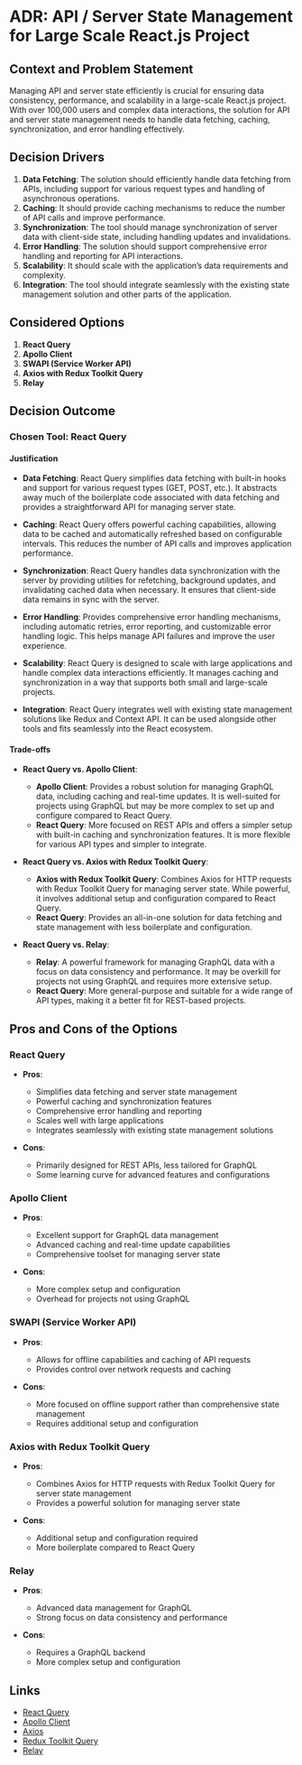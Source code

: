 # ADR: API / Server State Management for Large Scale React.js Project

## Context and Problem Statement

Managing API and server state efficiently is crucial for ensuring data consistency, performance, and scalability in a large-scale React.js project. With over 100,000 users and complex data interactions, the solution for API and server state management needs to handle data fetching, caching, synchronization, and error handling effectively.

## Decision Drivers

1. **Data Fetching**: The solution should efficiently handle data fetching from APIs, including support for various request types and handling of asynchronous operations.
2. **Caching**: It should provide caching mechanisms to reduce the number of API calls and improve performance.
3. **Synchronization**: The tool should manage synchronization of server data with client-side state, including handling updates and invalidations.
4. **Error Handling**: The solution should support comprehensive error handling and reporting for API interactions.
5. **Scalability**: It should scale with the application’s data requirements and complexity.
6. **Integration**: The tool should integrate seamlessly with the existing state management solution and other parts of the application.

## Considered Options

1. **React Query**
2. **Apollo Client**
3. **SWAPI (Service Worker API)**
4. **Axios with Redux Toolkit Query**
5. **Relay**

## Decision Outcome

### Chosen Tool: **React Query**

#### Justification

- **Data Fetching**: React Query simplifies data fetching with built-in hooks and support for various request types (GET, POST, etc.). It abstracts away much of the boilerplate code associated with data fetching and provides a straightforward API for managing server state.

- **Caching**: React Query offers powerful caching capabilities, allowing data to be cached and automatically refreshed based on configurable intervals. This reduces the number of API calls and improves application performance.

- **Synchronization**: React Query handles data synchronization with the server by providing utilities for refetching, background updates, and invalidating cached data when necessary. It ensures that client-side data remains in sync with the server.

- **Error Handling**: Provides comprehensive error handling mechanisms, including automatic retries, error reporting, and customizable error handling logic. This helps manage API failures and improve the user experience.

- **Scalability**: React Query is designed to scale with large applications and handle complex data interactions efficiently. It manages caching and synchronization in a way that supports both small and large-scale projects.

- **Integration**: React Query integrates well with existing state management solutions like Redux and Context API. It can be used alongside other tools and fits seamlessly into the React ecosystem.

#### Trade-offs

- **React Query vs. Apollo Client**:
    - **Apollo Client**: Provides a robust solution for managing GraphQL data, including caching and real-time updates. It is well-suited for projects using GraphQL but may be more complex to set up and configure compared to React Query.
    - **React Query**: More focused on REST APIs and offers a simpler setup with built-in caching and synchronization features. It is more flexible for various API types and simpler to integrate.

- **React Query vs. Axios with Redux Toolkit Query**:
    - **Axios with Redux Toolkit Query**: Combines Axios for HTTP requests with Redux Toolkit Query for managing server state. While powerful, it involves additional setup and configuration compared to React Query.
    - **React Query**: Provides an all-in-one solution for data fetching and state management with less boilerplate and configuration.

- **React Query vs. Relay**:
    - **Relay**: A powerful framework for managing GraphQL data with a focus on data consistency and performance. It may be overkill for projects not using GraphQL and requires more extensive setup.
    - **React Query**: More general-purpose and suitable for a wide range of API types, making it a better fit for REST-based projects.

## Pros and Cons of the Options

### React Query

- **Pros**:
    - Simplifies data fetching and server state management
    - Powerful caching and synchronization features
    - Comprehensive error handling and reporting
    - Scales well with large applications
    - Integrates seamlessly with existing state management solutions

- **Cons**:
    - Primarily designed for REST APIs, less tailored for GraphQL
    - Some learning curve for advanced features and configurations

### Apollo Client

- **Pros**:
    - Excellent support for GraphQL data management
    - Advanced caching and real-time update capabilities
    - Comprehensive toolset for managing server state

- **Cons**:
    - More complex setup and configuration
    - Overhead for projects not using GraphQL

### SWAPI (Service Worker API)

- **Pros**:
    - Allows for offline capabilities and caching of API requests
    - Provides control over network requests and caching

- **Cons**:
    - More focused on offline support rather than comprehensive state management
    - Requires additional setup and configuration

### Axios with Redux Toolkit Query

- **Pros**:
    - Combines Axios for HTTP requests with Redux Toolkit Query for server state management
    - Provides a powerful solution for managing server state

- **Cons**:
    - Additional setup and configuration required
    - More boilerplate compared to React Query

### Relay

- **Pros**:
    - Advanced data management for GraphQL
    - Strong focus on data consistency and performance

- **Cons**:
    - Requires a GraphQL backend
    - More complex setup and configuration

## Links

- [React Query](https://react-query.tanstack.com/)
- [Apollo Client](https://www.apollographql.com/docs/react/)
- [Axios](https://axios-http.com/)
- [Redux Toolkit Query](https://redux-toolkit.js.org/rtk-query/overview)
- [Relay](https://relay.dev/)

